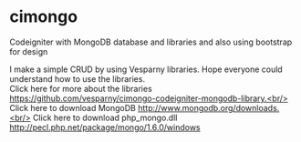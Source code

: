 # cimongo
Codeigniter with MongoDB database and libraries and also using bootstrap for design

I make a simple CRUD by using Vesparny libraries. Hope everyone could understand how to use the libraries.<br/>
Click here for more about the libraries https://github.com/vesparny/cimongo-codeigniter-mongodb-library.<br/>
Click here to download MongoDB http://www.mongodb.org/downloads.<br/>
Click here to download php_mongo.dll http://pecl.php.net/package/mongo/1.6.0/windows
